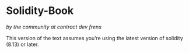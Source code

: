 # Solidity-Book

*by the community at contract dev frens*

This version of the text assumes you’re using the latest version of solidity (8.13)
or later.

